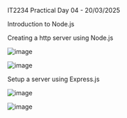 IT2234 Practical Day 04 - 20/03/2025

Introduction to Node.js

Creating a http server using Node.js

![image](https://github.com/user-attachments/assets/0929ad95-e62a-4e32-bfbb-e7cd894f64d5)

![image](https://github.com/user-attachments/assets/affe4879-6611-4315-a39d-c5eb90dbacf5)


Setup a server using Express.js

![image](https://github.com/user-attachments/assets/4c7913ac-210d-4c8b-a6b9-2de09d4c23cf)

![image](https://github.com/user-attachments/assets/7b212f71-27b1-4d3f-9ab2-c09999681aac)

